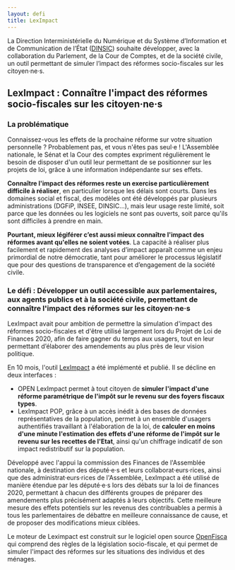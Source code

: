 ```yaml
---
layout: defi
title: LexImpact
---
```


La Direction Interministérielle du Numérique et du Système d’Information et de Communication de l’État ([DINSIC](https://www.numerique.gouv.fr/)) souhaite développer, avec la collaboration du Parlement, de la Cour de Comptes, et de la société civile, un outil permettant de simuler l’impact des réformes socio-fiscales sur les citoyen·ne·s.

## LexImpact : Connaître l'impact des réformes socio-fiscales sur les citoyen·ne·s

### La problématique

Connaissez-vous les effets de la prochaine réforme sur votre situation personnelle ? Probablement pas, et vous n'êtes pas seul·e ! L'Assemblée nationale, le Sénat et la Cour des comptes expriment régulièrement le besoin de disposer d'un outil leur permettant de se positionner sur les projets de loi, grâce à une information indépendante sur ses effets.

**Connaître l'impact des réformes reste un exercise particulièrement difficile à réaliser**, en particulier lorsque les délais sont courts. Dans les domaines social et fiscal, des modèles ont été développés par plusieurs administrations (DGFiP, INSEE, DINSIC...), mais leur usage reste limité, soit parce que les données ou les logiciels ne sont pas ouverts, soit parce qu'ils sont difficiles à prendre en main.

**Pourtant, mieux légiférer c’est aussi mieux connaître l'impact des réformes avant qu'elles ne soient votées**. La capacité à réaliser plus facilement et rapidement des analyses d’impact apparaît comme un enjeu primordial de notre démocratie, tant pour améliorer le processus législatif que pour des questions de transparence et d’engagement de la société civile.

### Le défi : Développer un outil accessible aux parlementaires, aux agents publics et à la société civile, permettant de connaître l'impact des réformes sur les citoyen·ne·s

LexImpact avait pour ambition de permettre la simulation d'impact des réformes socio-fiscales et d'être utilisé largement lors du Projet de Loi de Finances 2020, afin de faire gagner du temps aux usagers, tout en leur permettant d’élaborer des amendements au plus près de leur vision politique. 

En 10 mois, l'outil [LexImpact](https://leximpact.beta.gouv.fr) a été implémenté et publié. Il se décline en deux interfaces :
- OPEN LexImpact permet à tout citoyen de **simuler l'impact d'une réforme paramétrique de l'impôt sur le revenu sur des foyers fiscaux types**. 
- LexImpact POP, grâce à un accès inédit à des bases de données représentatives de la population, permet à un ensemble d'usagers authentifiés travaillant à l'élaboration de la loi, de **calculer en moins d'une minute l'estimation des effets d'une réforme de l'impôt sur le revenu sur les recettes de l'Etat**, ainsi qu'un chiffrage indicatif de son impact redistributif sur la population.

Développé avec l'appui la commission des Finances de l'Assemblée nationale, à destination des député·e·s et leurs collaborat·eurs·rices, ainsi que des administrat·eurs·rices de l'Assemblée, LexImpact a été utilisé de manière étendue par les député·e·s lors des débats sur la loi de finances 2020, permettant à chacun des différents groupes de préparer des amendements plus précisément adaptés à leurs objectifs. Cette meilleure mesure des effets potentiels sur les revenus des contribuables a permis à tous les parlementaires de débattre en meilleure connaissance de cause, et de proposer des modifications mieux ciblées.

Le moteur de Leximpact est construit sur le logiciel open source [OpenFisca](https://openfisca.org) qui comprend des règles de la législation socio-fiscale, et qui permet de simuler l'impact des réformes sur les situations des individus et des ménages.
